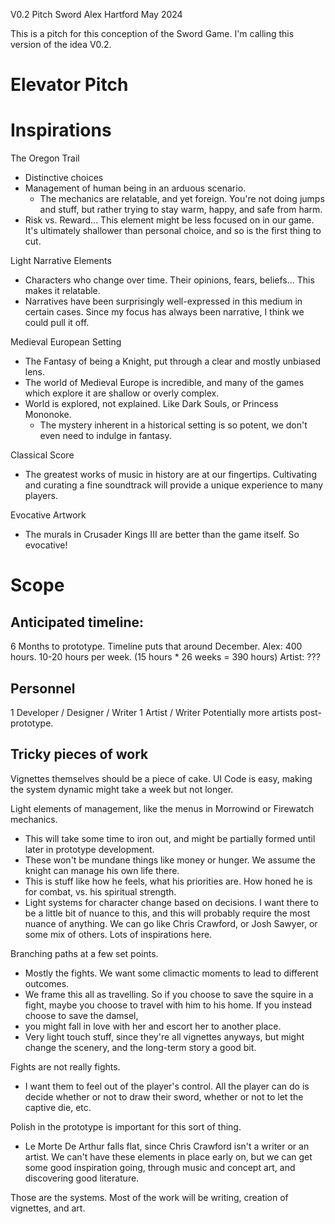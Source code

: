 V0.2 Pitch
Sword
Alex Hartford
May 2024

This is a pitch for this conception of the Sword Game.
I'm calling this version of the idea V0.2.

# Elevator Pitch

# Inspirations
The Oregon Trail
* Distinctive choices
* Management of human being in an arduous scenario.
  * The mechanics are relatable, and yet foreign. You're not doing jumps and stuff, but rather trying to stay warm, happy, and safe from harm.
* Risk vs. Reward... This element might be less focused on in our game.
  It's ultimately shallower than personal choice, and so is the first thing to cut.

Light Narrative Elements
* Characters who change over time. Their opinions, fears, beliefs... This makes it relatable.
* Narratives have been surprisingly well-expressed in this medium in certain cases.
  Since my focus has always been narrative, I think we could pull it off.

Medieval European Setting
* The Fantasy of being a Knight, put through a clear and mostly unbiased lens.
* The world of Medieval Europe is incredible, and many of the games which explore it are shallow or overly complex.
* World is explored, not explained. Like Dark Souls, or Princess Mononoke.
  * The mystery inherent in a historical setting is so potent, we don't even need to indulge in fantasy.

Classical Score
* The greatest works of music in history are at our fingertips.
  Cultivating and curating a fine soundtrack will provide a unique experience to many players.

Evocative Artwork
* The murals in Crusader Kings III are better than the game itself. So evocative!

# Scope
## Anticipated timeline:
6 Months to prototype. Timeline puts that around December.
Alex: 400 hours. 10-20 hours per week. (15 hours * 26 weeks = 390 hours)
Artist: ???
## Personnel
1 Developer / Designer / Writer
1 Artist / Writer
Potentially more artists post-prototype.

## Tricky pieces of work
Vignettes themselves should be a piece of cake. UI Code is easy, making the system dynamic might take a week but not longer.

Light elements of management, like the menus in Morrowind or Firewatch mechanics.
* This will take some time to iron out, and might be partially formed until later in prototype development.
* These won't be mundane things like money or hunger. We assume the knight can manage his own life there.
* This is stuff like how he feels, what his priorities are. How honed he is for combat, vs. his spiritual strength.
* Light systems for character change based on decisions. I want there to be a little bit of nuance to this, and this will probably require the most nuance of anything.
  We can go like Chris Crawford, or Josh Sawyer, or some mix of others. Lots of inspirations here.

Branching paths at a few set points.
* Mostly the fights. We want some climactic moments to lead to different outcomes.
* We frame this all as travelling. So if you choose to save the squire in a fight, maybe you choose to travel with him to his home. If you instead choose to save the damsel,
* you might fall in love with her and escort her to another place.
* Very light touch stuff, since they're all vignettes anyways, but might change the scenery, and the long-term story a good bit.

Fights are not really fights.
* I want them to feel out of the player's control. All the player can do is decide whether or not to draw their sword, whether or not to let the captive die, etc.

Polish in the prototype is important for this sort of thing.
* Le Morte De Arthur falls flat, since Chris Crawford isn't a writer or an artist.
  We can't have these elements in place early on, but we can get some good inspiration going, through music and concept art, and discovering good literature.

Those are the systems. Most of the work will be writing, creation of vignettes, and art.

